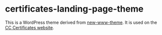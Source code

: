 # certificates-landing-page-theme

This is a WordPress theme derived from [new-www-theme](https://github.com/creativecommons/new-www-theme). It is used on the [CC Certificates website](https://certificates.creativecommons.org/).
